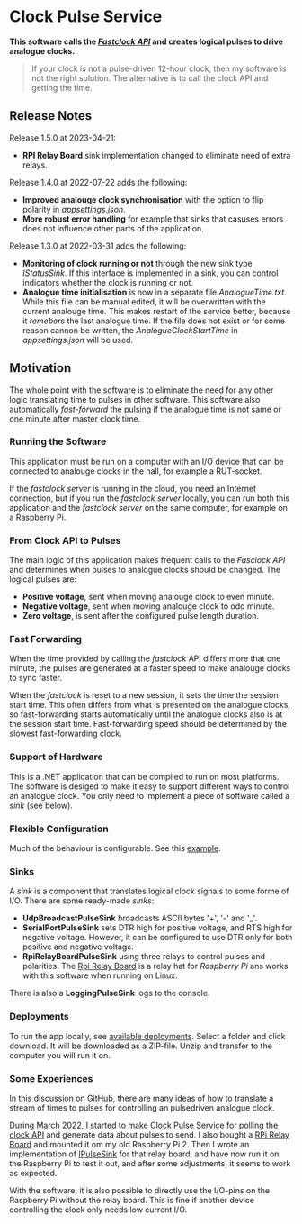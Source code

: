 # Clock Pulse Service

**This software calls the [*Fastclock API*](https://github.com/tellurianinteractive/Tellurian.Trains.ModuleMeetingApp/wiki/API-Guidelines)
and creates logical pulses to drive analogue clocks.**

> If your clock is not a pulse-driven 12-hour clock, then my software is not the right solution. 
The alternative is to call the clock API and getting the time. 

## Release Notes
Release 1.5.0 at 2023-04-21:
- **RPI Relay Board** sink implementation changed to eliminate need of extra relays.

Release 1.4.0 at 2022-07-22 adds the following:
- **Improved analouge clock synchronisation** with the option to flip polarity in *appsettings.json*.
- **More robust error handling** for example that sinks that casuses errors does not influence other parts of the application.

Release 1.3.0 at 2022-03-31 adds the following:
- **Monitoring of clock running or not** through the new sink type *IStatusSink*. 
If this interface is implemented in a sink, you can control indicators whether the clock is running or not.
- **Analogue time initialisation** is now in a separate file *AnalogueTime.txt*. While this file can be manual edited, it will be overwritten
with the current analouge time. This makes restart of the service better, because it *remebers* the last analogue time.
If the file does not exist or for some reason cannon be written, the *AnalogueClockStartTime* in *appsettings.json* will be used.

## Motivation 
The whole point with the software is to eliminate the need for any other
logic translating time to pulses in other software. 
This software also automatically *fast-forward* the pulsing if the analogue time is not 
same or one minute after master clock time.

### Running the Software
This application must be run on a computer with an I/O device that can 
be connected to analouge clocks in the hall, for example a RUT-socket.

If the *fastclock server* is running in the cloud, you need an Internet connection,
but if you run the *fastclock server* locally, 
you can run both this application and the *fastclock server* on the same computer,
for example on a Raspberry Pi.

### From Clock API to Pulses 
The main logic of this application makes frequent calls to the *Fasclock API*
and determines when pulses to analogue clocks should be changed.
The logical pulses are:
- **Positive voltage**, sent when moving analouge clock to even minute.
- **Negative voltage**, sent when moving analouge clock to odd minute.
- **Zero voltage**, is sent after the configured pulse length duration.

### Fast Forwarding
When the time provided by calling the *fastclock* API differs more that one minute, 
the pulses are generated at a faster speed to make analouge clocks to sync faster.

When the *fastclock* is reset to a new session, it sets the time the session start time.
This often differs from what is presented on the analogue clocks,
so fast-forwarding starts automatically until the analogue clocks also is at
the session start time.
Fast-forwarding speed should be determined by the slowest fast-forwarding clock. 


### Support of Hardware
This is a .NET application that can be compiled to run on most platforms.
The software is desiged to make it easy to support different ways to control an analogue clock.
You only need to implement a piece of software called a *sink* (see below).

### Flexible Configuration
Much of the behaviour is configurable. 
See this [example](https://github.com/fjallemark/ClockPulseService/blob/master/Service/appsettings.json). 

### Sinks
A *sink* is a component that translates logical clock signals to some forme of I/O.
There are some ready-made *sinks*:
- **UdpBroadcastPulseSink** broadcasts ASCII bytes '+', '-' and '_'.
- **SerialPortPulseSink** sets DTR high for positive voltage, and RTS high for negative voltage. 
However, it can be configured to use DTR only for both positive and negative voltage.
- **RpiRelayBoardPulseSink** using three relays to control pulses and polarities.
The [Rpi Relay Board](https://www.waveshare.com/wiki/RPi_Relay_Board) is a relay hat for *Raspberry Pi*
ans works with this software when running on Linux.

There is also a **LoggingPulseSink** logs to the console.

### Deployments
To run the app locally, see [available deployments](https://onedrive.live.com/?id=DF287081A732D0D8%21302250&cid=DF287081A732D0D8). Select a folder and click download. 
It will be downloaded as a ZIP-file. Unzip and transfer to the computer you will run it on.

### Some Experiences
In [this discussion on GitHub](https://github.com/tellurianinteractive/Tellurian.Trains.ModuleMeetingApp/discussions/44), 
there are many ideas of how to translate a stream of times to pulses for controlling an pulsedriven analogue clock.

During March 2022, I started to make [Clock Pulse Service](https://github.com/fjallemark/ClockPulseService) for polling the [clock API](https://github.com/tellurianinteractive/Tellurian.Trains.ModuleMeetingApp/wiki/API-Guidelines) and generate data about pulses to send. 
I also bought a [RPi Relay Board](https://www.waveshare.com/wiki/RPi_Relay_Board) and mounted it om my old Raspberry Pi 2. Then I wrote an implementation of [IPulseSink](https://github.com/fjallemark/ClockPulseService/blob/master/Service/RpiRelayBoardPulseSink.cs) for that relay board, and have now run it on the Raspberry Pi to test it out, and after some adjustments, it  seems to work as expected.

With the software, it is also possible to directly use the I/O-pins on the Raspberry Pi without the relay board. 
This is fine if another device controlling the clock only needs low current I/O. 

